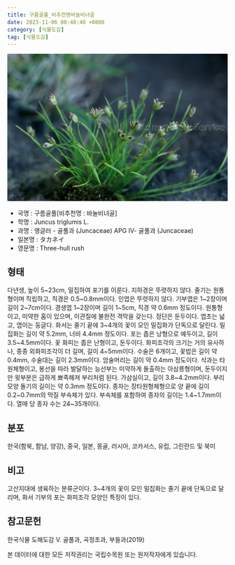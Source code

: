 ```yaml
---
title: 구름골풀_비추천명바눌비녀골
date: 2023-11-06 00:48:40 +0800
category: [식물도감]
tag: [식물도감]
---
```




![구름골풀[비추천명 : 바눌비녀골]](/assets/img/fileUpload/plants/basic/Juncaceae/Juncus/5926/1_th2.JPG)
- 국명 : 구름골풀[비추천명 : 바눌비녀골]
- 학명 : Juncus triglumis L.
- 과명 : 앵글러 - 골풀과 (Juncaceae) APG Ⅳ- 골풀과 (Juncaceae)
- 일본명 : タカネイ
- 영문명 : Three-hull rush


## 형태
다년생, 높이 5~23cm, 밀집하여 포기를 이룬다. 지하경은 뚜렷하지 않다. 줄기는 원통형이며 직립하고, 직경은 0.5~0.8mm이다. 인엽은 뚜렷하지 않다. 기부엽은 1~2장이며 길이 2~7cm이다. 경생엽 1~2장이며 길이 1~5cm, 직경 약 0.6mm 정도이다. 원통형이고, 미약한 홈이 있으며, 이관질에 불완전 격막을 갖는다. 정단은 둔두이다. 엽초는 넓고, 엽이는 둥글다. 화서는 줄기 끝에 3~4개의 꽃이 모인 밀집화가 단독으로 달린다. 밀집화는 길이 약 5.2mm, 너비 4.4mm 정도이다. 포는 좁은 낭형으로 예두이고, 길이 3.5~4.5mm이다. 꽃 화피는 좁은 난형이고, 둔두이다. 화피조각의 크기는 거의 유사하나, 종종 외화피조각이 더 길며, 길이 4~5mm이다. 수술은 6개이고, 꽃밥은 길이 약 0.4mm, 수술대는 길이 2.3mm이다. 암술머리는 길이 약 0.4mm 정도이다. 삭과는 타원체형이고, 봉선을 따라 발달하는 능선부는 미약하게 돌출하는 아삼릉형이며, 둔두이지만 윗부분은 급하게 뾰족해져 부리처럼 된다. 가삼실이고, 길이 3.8~4.2mm이다. 부리모양 돌기의 길이는 약 0.3mm 정도이다. 종자는 장타원형체형으로 양 끝에 길이 0.2~0.7mm의 막질 부속체가 있다. 부속체를 포함하여 종자의 길이는 1.4~1.7mm이다. 열매 당 종자 수는 24~35개이다. 
## 분포
한국(함북, 함남, 양강), 중국, 일본, 몽골, 러시아, 코카서스, 유럽, 그린란드 및 북미
## 비고
고산지대에 생육하는 분류군이다. 3~4개의 꽃이 모인 밀집화는 줄기 끝에 단독으로 달리며, 화서 기부의 포는 화피조각 모양인 특징이 있다.
## 참고문헌
한국식물 도해도감 Ⅴ. 골풀과, 곡정초과, 부들과(2019)






본 데이터에 대한 모든 저작권리는 국립수목원 또는 원저작자에게 있습니다.
